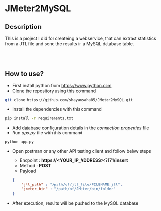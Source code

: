 # JMeter2MySQL

**Description**
--
This is a project I did for createing a webservice, that can extract statistics from a JTL file and send the results in a MySQL database table.

<br/>
<br/>

**How to use?**
--
- First install python from https://www.python.com
- Clone the repository using this command

```bash
git clone https://github.com/shayansaha85/JMeter2MySQL.git
```
- Install the dependencies with this command

```bash
pip install -r requirements.txt
```
- Add database configuration details in the *connection.properties* file
- Run *app.py* file with this command

```bash
python app.py
```
- Open postman or any other API testing client and follow below steps
    - Endpoint : **https://<YOUR_IP_ADDRESS>:7171/insert**
    - Method : **POST**
    - Payload

    ```json
    {
        "jtl_path" : "/path/of/jtl_file/FILENAME.jtl",
        "jmeter_bin" : "/path/of/JMeter/bin/folder" 
    }
    ```
- After execution, results will be pushed to the MySQL database

